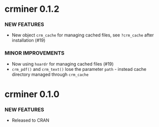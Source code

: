 crminer 0.1.2
=============

### NEW FEATURES

* New object `crm_cache` for managing cached files, see `?crm_cache` 
after installation (#19)

### MINOR IMPROVEMENTS

* Now using `hoardr` for managing cached files (#19)
* `crm_pdf()` and `crm_text()` lose the parameter `path` - instead cache
directory managed through `crm_cache`


crminer 0.1.0
=============

### NEW FEATURES

* Released to CRAN
